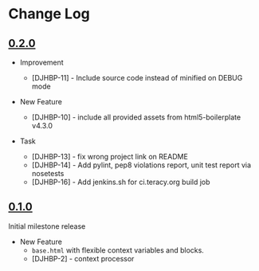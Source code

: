 Change Log
==========

[0.2.0][]
---------

- Improvement
    + [DJHBP-11] - Include source code instead of minified on DEBUG mode

- New Feature
    + [DJHBP-10] - include all provided assets from html5-boilerplate v4.3.0

- Task
    + [DJHBP-13] - fix wrong project link on README
    + [DJHBP-14] - Add pylint, pep8 violations report, unit test report via nosetests
    + [DJHBP-16] - Add jenkins.sh for ci.teracy.org build job

[0.1.0][]
---------

Initial milestone release

- New Feature
    + `base.html` with flexible context variables and blocks.
    + [DJHBP-2] - context processor

[0.1.0]: https://issues.teracy.org/secure/ReleaseNote.jspa?version=10005&styleName=Text&projectId=10408&Create=Create&atl_token=BD5N-YNBS-EHHQ-478Z%7C7236c331ad79b8f69e01bf7a4537372c32b8d6a1%7Clin

[0.2.0]: https://issues.teracy.org/secure/ReleaseNote.jspa?projectId=10408&version=10006
